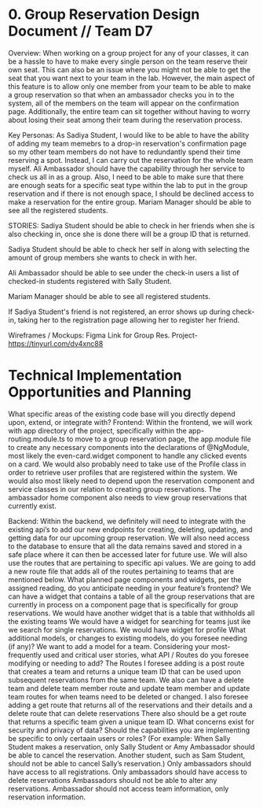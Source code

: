 # 0. Group Reservation Design Document // Team D7

Overview: When working on a group project for any of your classes, it can be a hassle to have to make every single person on the team reserve their own seat. This can also be an issue where you might not be able to get the seat that you want next to your team in the lab. However, the main aspect of this feature is to allow only one member from your team to be able to make a group reservation so that when an ambassador checks you in to the system, all of the members on the team will appear on the confirmation page. Additionally, the entire team can sit together without having to worry about losing their seat among their team during the reservation process.

Key Personas: As Sadiya Student, I would like to be able to have the ability of adding my team memebrs to a drop-in reservation's confirmation page so my other team members do not have to redundantly spend their time reserving a spot. Instead, I can carry out the reservation for the whole team myself. Ali Ambassador should have the capability through her service to check us all in as a group. Also, I need to be able to make sure that there are enough seats for a specific seat type within the lab to put in the group reservation and if there is not enough space, I should be declined access to make a reservation for the entire group. Mariam Manager should be able to see all the registered students.

STORIES:
Sadiya Student should be able to check in her friends when she is also checking in, once she is done there will be a group ID that is returned.

Sadiya Student should be able to check her self in along with selecting the amount of group members she wants to check in with her.

Ali Ambassador should be able to see under the check-in users a list of checked-in students registered with Sally Student.

Mariam Manager should be able to see all registered students.

If Sadiya Student's friend is not registered, an error shows up during check-in, taking her to the registration page allowing her to register her friend.

Wireframes / Mockups: Figma Link for Group Res. Project- https://tinyurl.com/dv4xnc88

# Technical Implementation Opportunities and Planning

What specific areas of the existing code base will you directly depend upon, extend, or integrate with?
Frontend:
Within the frontend, we will work with app directory of the project, specifically within the app-routing.module.ts to move to a group reservation page, the app.module file to create any necessary components into the declarations of @NgModule, most likely the even-card.widget component to handle any clicked events on a card.
We would also probably need to take use of the Profile class in order to retrieve user profiles that are registered within the system.
We would also most likely need to depend upon the reservation component and service classes in our relation to creating group reservations.
The ambassador home component also needs to view group reservations that currently exist.

Backend:
Within the backend, we definitely will need to integrate with the existing api’s to add our new endpoints for creating, deleting, updating, and getting data for our upcoming group reservation.
We will also need access to the database to ensure that all the data remains saved and stored in a safe place where it can then be accessed later for future use.
We will also use the routes that are pertaining to specific api values.
We are going to add a new route file that adds all of the routes pertaining to teams that are mentioned below.
What planned page components and widgets, per the assigned reading, do you anticipate needing in your feature’s frontend?
We can have a widget that contains a table of all the group reservations that are currently in process on a component page that is specifically for group reservations.
We would have another widget that is a table that withholds all the existing teams
We would have a widget for searching for teams just ike we search for single reservations.
We would have widget for profile
What additional models, or changes to existing models, do you foresee needing (if any)?
We want to add a model for a team.
Considering your most-frequently used and critical user stories, what API / Routes do you foresee modifying or needing to add?
The Routes I foresee adding is a post route that creates a team and returns a unique team ID that can be used upon subsequent reservations from the same team. We also can have a delete team and delete team member route and update team member and update team routes for when teams need to be deleted or changed.
I also foresee adding a get route that returns all of the reservations and their details and a delete route that can delete reservations
There also should be a get route that returns a specific team given a unique team ID.
What concerns exist for security and privacy of data? Should the capabilities you are implementing be specific to only certaain users or roles? (For example: When Sally Student makes a reservation, only Sally Student or Amy Ambassador should be able to cancel the reservation. Another student, such as Sam Student, should not be able to cancel Sally’s reservation.)
Only ambassadors should have access to all registrations.
Only ambassadors should have access to delete reservations
Ambassadors should not be able to alter any reservations.
Ambassador should not access team information, only reservation information.



